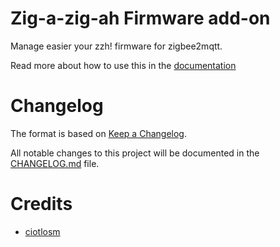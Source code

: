 # Zig-a-zig-ah Firmware add-on
Manage easier your zzh! firmware for zigbee2mqtt.

Read more about how to use this in the [documentation](https://github.com/ciotlosm/zig-a-zig-ah-firmware/blob/master/zig-a-zig-ah-firmware/DOCS.md)

# Changelog
The format is based on [Keep a Changelog](http://keepachangelog.com/en/1.0.0/).

All notable changes to this project will be documented in the [CHANGELOG.md](zig-a-zig-ah-firmware/CHANGELOG.md) file.

# Credits
- [ciotlosm](https://github.com/ciotlosm)